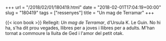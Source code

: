 +++
url = "/2018/02/01/180419.html"
date = "2018-02-01T17:04:19+00:00"
slug = "180419"
tags = ["ressenyes"]
title = "Un mag de Terramar"
+++

{{< icon book >}} Rellegit: *Un mag de Terramar*, d’Ursula K. Le Guin. No hi ha, s'ha dit prou vegades, llibres per a joves i llibres per a adults. M'han tornat a commoure la lluita de Ged i l'amor del petit otak.
